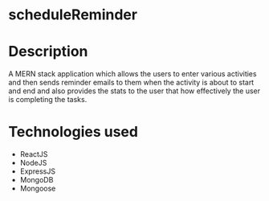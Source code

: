 # scheduleReminder

# Description
A MERN stack application which allows the users to enter various activities and then sends reminder emails to them 
when the activity is about to start and end and also provides the stats to the user that how effectively the user is completing the tasks.

# Technologies used
  - ReactJS
  - NodeJS
  - ExpressJS
  - MongoDB
  - Mongoose
